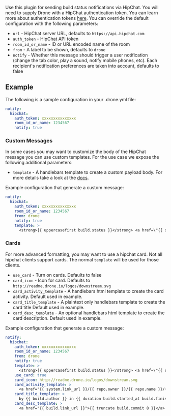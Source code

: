 Use this plugin for sending build status notifications via HipChat. You will
need to supply Drone with a HipChat authentication token. You can learn more
about authentication tokens [here](https://www.hipchat.com/docs/apiv2/auth). You
can override the default configuration with the following parameters:

* `url` - HipChat server URL, defaults to `https://api.hipchat.com`
* `auth_token` - HipChat API token
* `room_id_or_name` - ID or URL encoded name of the room
* `from` - A label to be shown, defaults to `drone`
* `notify` - Whether this message should trigger a user notification (change the
  tab color, play a sound, notify mobile phones, etc). Each recipient's
  notification preferences are taken into account, defaults to false

## Example

The following is a sample configuration in your .drone.yml file:

```yaml
notify:
  hipchat:
    auth_token: xxxxxxxxxxxxxxx
    room_id_or_name: 1234567
    notify: true
```

### Custom Messages

In some cases you may want to customize the body of the HipChat message you can
use custom templates. For the use case we expose the following additional
parameters:

* `template` - A handlebars template to create a custom payload body. For more
  details take a look at the [docs](http://handlebarsjs.com/).

Example configuration that generate a custom message:

```yaml
notify:
  hipchat:
    auth_token: xxxxxxxxxxxxxxx
    room_id_or_name: 1234567
    from: drone
    notify: true
    template: >
      <strong>{{ uppercasefirst build.status }}</strong> <a href=\"{{ system.link_url }}/{{ repo.owner }}/{{ repo.name }}/{{ build.number }}\">{{ repo.owner }}/{{ repo.name }}#{{ truncate build.commit 8 }}</a> ({{ build.branch }}) by {{ build.author }} in {{ duration build.started_at build.finished_at }} </br> - {{ build.message }}
```

### Cards

For more advanced formatting, you may want to use a hipchat card. Not all hipchat
clients support cards. The normal `template` will be used for those clients.

* `use_card` - Turn on cards. Defaults to false
* `card_icon` - Icon for card. Defaults to `http://readme.drone.io/logos/downstream.svg`
* `card_activity_template` - A handlebars html template to create the card activity. Default used in example.
* `card_title_template` - A plaintext only handlebars template to create the card title Default used in example.
* `card_desc_template` - An optional handlebars html template to create the card description. Default used in example.

Example configuration that generate a custom message:

```yaml
notify:
  hipchat:
    auth_token: xxxxxxxxxxxxxxx
    room_id_or_name: 1234567
    from: drone
    notify: true
    template: >
      <strong>{{ uppercasefirst build.status }}</strong> <a href=\"{{ system.link_url }}/{{ repo.owner }}/{{ repo.name }}/{{ build.number }}\">{{ repo.owner }}/{{ repo.name }}#{{ truncate build.commit 8 }}</a> ({{ build.branch }}) by {{ build.author }} in {{ duration build.started_at build.finished_at }} </br> - {{ build.message }}
    use_card: true
    card_icon: http://readme.drone.io/logos/downstream.svg
    card_activity_template: >
      <a href="{{ system.link_url }}/{{ repo.owner }}/{{ repo.name }}/{{ build.number }}"><strong>{{ build.status }}</strong> {{ repo.name }} ({{ build.branch }})</a>
    card_title_template: >
      by {{ build.author }} in {{ duration build.started_at build.finished_at }}
    card_desc_template: >
      <a href="{{ build.link_url }}">{{ truncate build.commit 8 }}</a> - <i>{{ build.message }}</i>